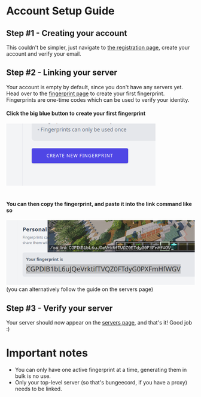 [//]: # (TITLE:Linking your account)
[//]: # (ICON:fas fa-link)
[//]: # (DESCRIPTION:Link your Minecraft server to your Craftmend account)
[//]: # (TAGS:accounts,linking,craftmend,setup,minecraft,plugin,link)

# Account Setup Guide

## Step #1 - Creating  your account
This couldn't be simpler, just navigate to [the registration page](https://account.craftmend.com/register), create your account and verify your email.

## Step #2 - Linking your server
Your account is empty by default, since you don't have any servers yet. Head over to the [fingerprint page](https://account.craftmend.com/account/fingerprint) to create your first fingerprint. Fingerprints are one-time codes which can be used to verify your identity.

#### Click the big blue button to create your first fingerprint
![FingerprintButton](assets/fingerprint-button.png)
<br />
<br />

#### You can then copy the fingerprint, and paste it into the link command like so
![commandexample](assets/fingerprint-in-minecraft.png)
(you can alternatively follow the guide on the servers page)

## Step #3 - Verify your server
Your server should now appear on the [servers page](https://account.craftmend.com/account/openaudiomc/servers), and that's it! Good job :)

# Important notes
- You can only have one active fingerprint at a time, generating them in bulk is no use.
- Only your top-level server (so that's bungeecord, if you have a proxy) needs to be linked.